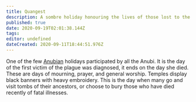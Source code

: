 ```yaml
---
title: Quangest
description: A sombre holiday honouring the lives of those lost to the Anubi plague.
published: true
date: 2020-09-19T02:01:38.144Z
tags: 
editor: undefined
dateCreated: 2020-09-11T18:44:51.976Z
---
```


One of the few [Anubian](/species/anubi) holidays participated by all the Anubi. It is the day of the first victim of the plague was diagnosed, it ends on the day she died. These are days of mourning, prayer, and general worship. Temples display black banners with heavy embroidery. This is the day when many go and visit tombs of their ancestors, or choose to bury those who have died recently of fatal illnesses.